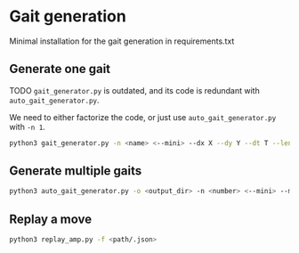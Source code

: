 # Gait generation

Minimal installation for the gait generation in requirements.txt

## Generate one gait

TODO `gait_generator.py` is outdated, and its code is redundant with `auto_gait_generator.py`.

We need to either factorize the code, or just use `auto_gait_generator.py` with `-n 1`.

```bash
python3 gait_generator.py -n <name> <--mini> --dx X --dy Y --dt T --length L -o <output_dir>
```

## Generate multiple gaits

```bash
python3 auto_gait_generator.py -o <output_dir> -n <number> <--mini> --min_dx X --max_dx X --min_dy Y --max_dy Y --min_dt T --max_dt T --length L
```

## Replay a move

```bash
python3 replay_amp.py -f <path/.json>
```
